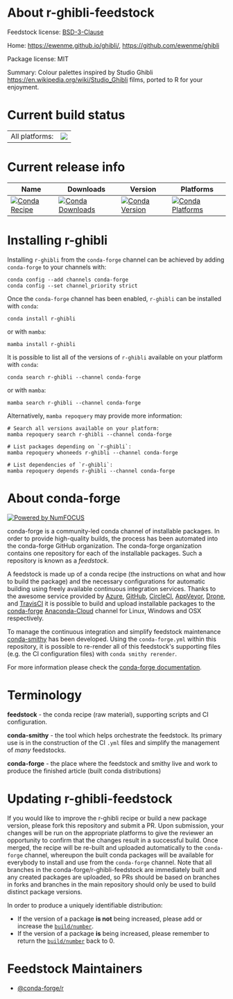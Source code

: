 About r-ghibli-feedstock
========================

Feedstock license: [BSD-3-Clause](https://github.com/conda-forge/r-ghibli-feedstock/blob/main/LICENSE.txt)

Home: https://ewenme.github.io/ghibli/, https://github.com/ewenme/ghibli

Package license: MIT

Summary: Colour palettes inspired by Studio Ghibli <https://en.wikipedia.org/wiki/Studio_Ghibli> films, ported to R for your enjoyment.

Current build status
====================


<table><tr><td>All platforms:</td>
    <td>
      <a href="https://dev.azure.com/conda-forge/feedstock-builds/_build/latest?definitionId=14634&branchName=main">
        <img src="https://dev.azure.com/conda-forge/feedstock-builds/_apis/build/status/r-ghibli-feedstock?branchName=main">
      </a>
    </td>
  </tr>
</table>

Current release info
====================

| Name | Downloads | Version | Platforms |
| --- | --- | --- | --- |
| [![Conda Recipe](https://img.shields.io/badge/recipe-r--ghibli-green.svg)](https://anaconda.org/conda-forge/r-ghibli) | [![Conda Downloads](https://img.shields.io/conda/dn/conda-forge/r-ghibli.svg)](https://anaconda.org/conda-forge/r-ghibli) | [![Conda Version](https://img.shields.io/conda/vn/conda-forge/r-ghibli.svg)](https://anaconda.org/conda-forge/r-ghibli) | [![Conda Platforms](https://img.shields.io/conda/pn/conda-forge/r-ghibli.svg)](https://anaconda.org/conda-forge/r-ghibli) |

Installing r-ghibli
===================

Installing `r-ghibli` from the `conda-forge` channel can be achieved by adding `conda-forge` to your channels with:

```
conda config --add channels conda-forge
conda config --set channel_priority strict
```

Once the `conda-forge` channel has been enabled, `r-ghibli` can be installed with `conda`:

```
conda install r-ghibli
```

or with `mamba`:

```
mamba install r-ghibli
```

It is possible to list all of the versions of `r-ghibli` available on your platform with `conda`:

```
conda search r-ghibli --channel conda-forge
```

or with `mamba`:

```
mamba search r-ghibli --channel conda-forge
```

Alternatively, `mamba repoquery` may provide more information:

```
# Search all versions available on your platform:
mamba repoquery search r-ghibli --channel conda-forge

# List packages depending on `r-ghibli`:
mamba repoquery whoneeds r-ghibli --channel conda-forge

# List dependencies of `r-ghibli`:
mamba repoquery depends r-ghibli --channel conda-forge
```


About conda-forge
=================

[![Powered by
NumFOCUS](https://img.shields.io/badge/powered%20by-NumFOCUS-orange.svg?style=flat&colorA=E1523D&colorB=007D8A)](https://numfocus.org)

conda-forge is a community-led conda channel of installable packages.
In order to provide high-quality builds, the process has been automated into the
conda-forge GitHub organization. The conda-forge organization contains one repository
for each of the installable packages. Such a repository is known as a *feedstock*.

A feedstock is made up of a conda recipe (the instructions on what and how to build
the package) and the necessary configurations for automatic building using freely
available continuous integration services. Thanks to the awesome service provided by
[Azure](https://azure.microsoft.com/en-us/services/devops/), [GitHub](https://github.com/),
[CircleCI](https://circleci.com/), [AppVeyor](https://www.appveyor.com/),
[Drone](https://cloud.drone.io/welcome), and [TravisCI](https://travis-ci.com/)
it is possible to build and upload installable packages to the
[conda-forge](https://anaconda.org/conda-forge) [Anaconda-Cloud](https://anaconda.org/)
channel for Linux, Windows and OSX respectively.

To manage the continuous integration and simplify feedstock maintenance
[conda-smithy](https://github.com/conda-forge/conda-smithy) has been developed.
Using the ``conda-forge.yml`` within this repository, it is possible to re-render all of
this feedstock's supporting files (e.g. the CI configuration files) with ``conda smithy rerender``.

For more information please check the [conda-forge documentation](https://conda-forge.org/docs/).

Terminology
===========

**feedstock** - the conda recipe (raw material), supporting scripts and CI configuration.

**conda-smithy** - the tool which helps orchestrate the feedstock.
                   Its primary use is in the construction of the CI ``.yml`` files
                   and simplify the management of *many* feedstocks.

**conda-forge** - the place where the feedstock and smithy live and work to
                  produce the finished article (built conda distributions)


Updating r-ghibli-feedstock
===========================

If you would like to improve the r-ghibli recipe or build a new
package version, please fork this repository and submit a PR. Upon submission,
your changes will be run on the appropriate platforms to give the reviewer an
opportunity to confirm that the changes result in a successful build. Once
merged, the recipe will be re-built and uploaded automatically to the
`conda-forge` channel, whereupon the built conda packages will be available for
everybody to install and use from the `conda-forge` channel.
Note that all branches in the conda-forge/r-ghibli-feedstock are
immediately built and any created packages are uploaded, so PRs should be based
on branches in forks and branches in the main repository should only be used to
build distinct package versions.

In order to produce a uniquely identifiable distribution:
 * If the version of a package **is not** being increased, please add or increase
   the [``build/number``](https://docs.conda.io/projects/conda-build/en/latest/resources/define-metadata.html#build-number-and-string).
 * If the version of a package **is** being increased, please remember to return
   the [``build/number``](https://docs.conda.io/projects/conda-build/en/latest/resources/define-metadata.html#build-number-and-string)
   back to 0.

Feedstock Maintainers
=====================

* [@conda-forge/r](https://github.com/conda-forge/r/)

